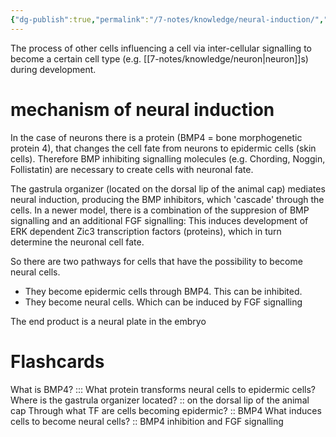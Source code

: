```yaml
---
{"dg-publish":true,"permalink":"/7-notes/knowledge/neural-induction/","tags":["uni/fmb/dev"]}
---
```


The process of other cells influencing a cell via inter-cellular signalling to become a certain cell type (e.g. [[7-notes/knowledge/neuron\|neuron]]s) during development.

# mechanism of neural induction
In the case of neurons there is a protein (BMP4 = bone morphogenetic protein 4), that changes the cell fate from neurons to epidermic cells (skin cells). Therefore BMP inhibiting signalling molecules (e.g. Chording, Noggin, Follistatin) are necessary to create cells with neuronal fate.

The gastrula organizer (located on the dorsal lip of the animal cap) mediates neural induction, producing the BMP inhibitors, which 'cascade' through the cells.
In a newer model, there is a combination of the suppresion of BMP signalling and an additional FGF signalling:
This induces development of ERK dependent Zic3 transcription factors (proteins), which in turn determine the neuronal cell fate.

So there are two pathways for cells that have the possibility to become neural cells.
- They become epidermic cells through BMP4. This can be inhibited.
- They become neural cells. Which can be induced by FGF signalling


The end product is a neural plate in the embryo


# Flashcards
What is BMP4? ::: What protein transforms neural cells to epidermic cells?
Where is the gastrula organizer located? :: on the dorsal lip of the animal cap
Through what TF are cells becoming epidermic? :: BMP4
What induces cells to become neural cells? :: BMP4 inhibition and FGF signalling